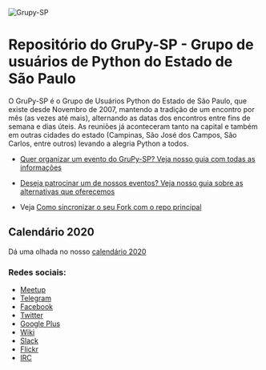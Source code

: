 ![Grupy-SP](https://raw.githubusercontent.com/grupy-sp/logo/master/logo-grupy.png)

# Repositório do GruPy-SP - Grupo de usuários de Python do Estado de São Paulo

O GruPy-SP é o Grupo de Usuários Python do Estado de São Paulo, que existe desde Novembro de 2007, mantendo a tradição de um encontro por mês (as vezes até mais), alternando as datas dos encontros entre fins de semana e dias úteis. As reuniões já aconteceram tanto na capital e também em outras cidades do estado (Campinas, São José dos Campos, São Carlos, entre outros) levando a alegria Python a todos.

- [Quer organizar um evento do GruPy-SP? Veja nosso guia com todas as informações](https://github.com/grupy-sp/encontros/blob/master/como-organizar-um-grupysp.md)

- [Deseja patrocinar um de nossos eventos? Veja nosso guia sobre as alternativas que oferecemos](https://github.com/grupy-sp/encontros/blob/master/patrocinio-grupysp.md)

- Veja [Como sincronizar o seu Fork com o repo principal](https://github.com/grupy-sp/encontros/wiki/Como-sincronizar-o-seu-Fork-com-o-repo-principal)

## Calendário 2020

Dá uma olhada no nosso [calendário 2020](https://github.com/grupy-sp/encontros/blob/master/2020/calendario.md)

### Redes sociais:

* [Meetup](http://www.meetup.com/pt-BR/Grupy-SP/)
* [Telegram](https://t.me/grupysaopaulo)
* [Facebook](https://www.facebook.com/grupysp)
* [Twitter](https://twitter.com/grupysp)
* [Google Plus](https://plus.google.com/communities/117889929013238911492)
* [Wiki](http://wiki.python.org.br/GrupySP)
* [Slack](https://grupysp.herokuapp.com/)
* [Flickr](https://www.flickr.com/photos/37128592@N03/albums)
* [IRC](http://webchat.freenode.net/?channels=grupy-sp)
